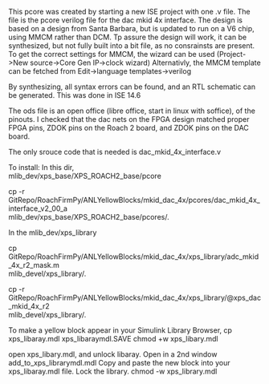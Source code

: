 This pcore was created by starting a new ISE project with one .v file.
The file is the pcore verilog file for the dac mkid 4x interface.
The design is based on a design from Santa Barbara, but is updated
to run on a V6 chip, using MMCM rather than DCM.
Tp assure the design will work, it can be synthesized, but not fully
built into a bit file, as no consrainsts are present. To get the correct 
settings for MMCM, the wizard can be used (Project->New source->Core Gen
IP->clock wizard)
Alternativly, the MMCM template can be fetched from 
Edit->language templates->verilog

By synthesizing, all syntax errors can be found, and an RTL schematic
can be generated.
This was done in ISE 14.6

The ods file is an open office (libre office, start in linux with
soffice), of the pinouts. I checked that the dac nets on the FPGA design
matched proper FPGA pins, ZDOK pins on the Roach 2 board, and ZDOK pins
on the DAC board.

The only srouce code that is needed is
dac_mkid_4x_interface.v




To install:
In this dir,  
mlib_dev/xps_base/XPS_ROACH2_base/pcore

cp -r
GitRepo/RoachFirmPy/ANLYellowBlocks/mkid_dac_4x/pcores/dac_mkid_4x_interface_v2_00_a\
mlib_dev/xps_base/XPS_ROACH2_base/pcores/.




In the mlib_dev/xps_library

cp
GitRepo/RoachFirmPy/ANLYellowBlocks/mkid_dac_4x/xps_library/adc_mkid_4x_r2_mask.m\
mlib_devel/xps_library/.

cp -r
GitRepo/RoachFirmPy/ANLYellowBlocks/mkid_dac_4x/xps_library/@xps_dac_mkid_4x_r2\
mlib_devel/xps_library/.






To make a yellow block appear in your Simulink Library Browser, 
cp xps_libaray.mdl xps_libaraymdl.SAVE
chmod +w xps_libary.mdl


open xps_libary.mdl, and unlock libaray.
Open in a 2nd window add_to_xps_librarymdl.mdl
Copy and paste the new block into your xps_libaray.mdl file. Lock the
library.
chmod -w xps_library.mdl


